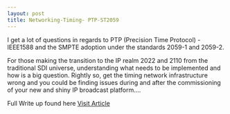```yaml
---
layout: post
title: Networking-Timing- PTP-ST2059
---
```


I get a lot of questions in regards to PTP (Precision Time Protocol) - IEEE1588 and the SMPTE adoption under the standards 2059-1 and 2059-2.

For those making the transition to the IP realm 2022 and 2110 from the traditional SDI universe, understanding what needs to be implemented and how is a big question. Rightly so, get the timing network infrastructure wrong and you could be finding issues during and after the commissioning of your new and shiny IP broadcast platform....

Full Write up found here
<a href="https://www.linkedin.com/pulse/networking-timing-ptp-st2059-james-rivers/?trackingId=5FWN90pJjzRrMABANIxAMg%3D%3D">Visit Article </a>
